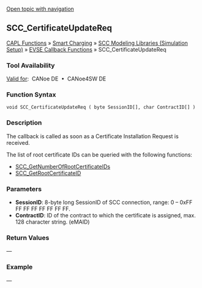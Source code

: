 [Open topic with navigation](../../../../../CANoeDEFamily.htm#Topics/CAPLFunctions/SmartCharging/Callbacks/CAPLfunctionSCCCertificateUpdateReq.md)

## SCC_CertificateUpdateReq

[CAPL Functions](../../CAPLfunctions.md) » [Smart Charging](../CAPLFunctionsSmartChargingOverview.md) » [SCC Modeling Libraries (Simulation Setup)](../CAPLFunctionsSmartChargingOverview.md#BMNodeayerDLL) » [EVSE Callback Functions](../CAPLFunctionsSmartChargingOverview.md#CallbackEVSE) » SCC_CertificateUpdateReq

### Tool Availability

[Valid for](../../../Shared/FeatureAvailability.md):  CANoe DE  •  CANoe4SW DE

### Function Syntax

```plaintext
void SCC_CertificateUpdateReq ( byte SessionID[], char ContractID[] )
```

### Description

The callback is called as soon as a Certificate Installation Request is received.

The list of root certificate IDs can be queried with the following functions:

- [SCC_GetNumberOfRootCertificateIDs](../Functions/CAPLfunctionSCCGetNumberOfRootCertificateIDs.md)
- [SCC_GetRootCertificateID](../Functions/CAPLfunctionSCCGetRootCertificateID.md)

### Parameters

- **SessionID**: 8-byte long SessionID of SCC connection, range: 0 – 0xFF FF FF FF FF FF FF FF.
- **ContractID**: ID of the contract to which the certificate is assigned, max. 128 character string. (eMAID)

### Return Values

—

### Example

—
